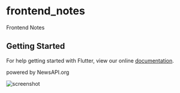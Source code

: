 # frontend_notes

Frontend Notes

## Getting Started

For help getting started with Flutter, view our online
[documentation](https://flutter.io/).

powered by NewsAPI.org

![screenshot](screenshot/main.png)